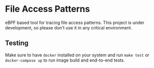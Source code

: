# File Access Patterns

eBPF based tool for tracing file access patterns. This project is under development, so please don't use it in any critical environment.

## Testing

Make sure to have `docker` installed on your system and run `make test` or `docker-compose up` to run image build and end-to-end tests.
